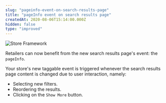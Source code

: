 ```yaml
---
slug: "pageinfo-event-on-search-results-page"
title: "pageInfo event on search results page"
createdAt: 2020-08-06T15:14:00.000Z
hidden: false
type: "improved"
---
```


![Store Framework](https://raw.githubusercontent.com/vtexdocs/dev-portal-content/main/images/pageinfo-event-on-search-results-page-0.png)

Retailers can now benefit from the new search results page's event: the `pageInfo`.

Your store's new taggable event is triggered whenever the search results page content is changed due to user interaction, namely:

- Selecting new filters.
- Reordering the results.
- Clicking on the `Show More` button.
